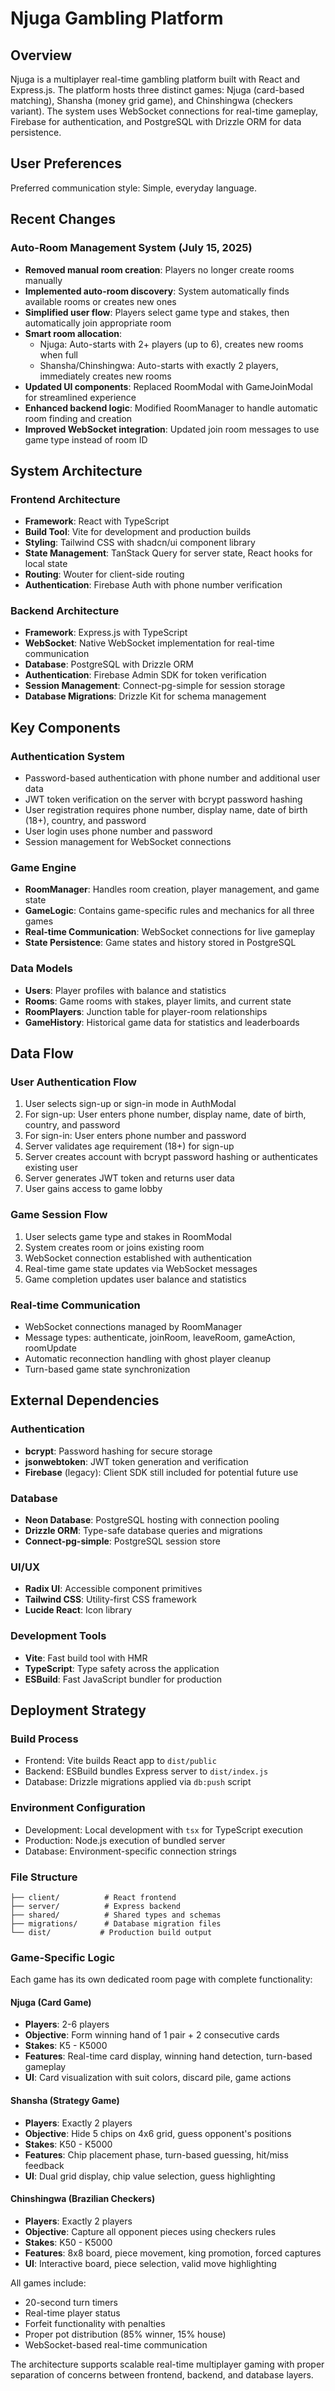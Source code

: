 # Njuga Gambling Platform

## Overview

Njuga is a multiplayer real-time gambling platform built with React and Express.js. The platform hosts three distinct games: Njuga (card-based matching), Shansha (money grid game), and Chinshingwa (checkers variant). The system uses WebSocket connections for real-time gameplay, Firebase for authentication, and PostgreSQL with Drizzle ORM for data persistence.

## User Preferences

Preferred communication style: Simple, everyday language.

## Recent Changes

### Auto-Room Management System (July 15, 2025)
- **Removed manual room creation**: Players no longer create rooms manually
- **Implemented auto-room discovery**: System automatically finds available rooms or creates new ones
- **Simplified user flow**: Players select game type and stakes, then automatically join appropriate room
- **Smart room allocation**: 
  - Njuga: Auto-starts with 2+ players (up to 6), creates new rooms when full
  - Shansha/Chinshingwa: Auto-starts with exactly 2 players, immediately creates new rooms
- **Updated UI components**: Replaced RoomModal with GameJoinModal for streamlined experience
- **Enhanced backend logic**: Modified RoomManager to handle automatic room finding and creation
- **Improved WebSocket integration**: Updated join room messages to use game type instead of room ID

## System Architecture

### Frontend Architecture
- **Framework**: React with TypeScript
- **Build Tool**: Vite for development and production builds
- **Styling**: Tailwind CSS with shadcn/ui component library
- **State Management**: TanStack Query for server state, React hooks for local state
- **Routing**: Wouter for client-side routing
- **Authentication**: Firebase Auth with phone number verification

### Backend Architecture
- **Framework**: Express.js with TypeScript
- **WebSocket**: Native WebSocket implementation for real-time communication
- **Database**: PostgreSQL with Drizzle ORM
- **Authentication**: Firebase Admin SDK for token verification
- **Session Management**: Connect-pg-simple for session storage
- **Database Migrations**: Drizzle Kit for schema management

## Key Components

### Authentication System
- Password-based authentication with phone number and additional user data
- JWT token verification on the server with bcrypt password hashing
- User registration requires phone number, display name, date of birth (18+), country, and password
- User login uses phone number and password
- Session management for WebSocket connections

### Game Engine
- **RoomManager**: Handles room creation, player management, and game state
- **GameLogic**: Contains game-specific rules and mechanics for all three games
- **Real-time Communication**: WebSocket connections for live gameplay
- **State Persistence**: Game states and history stored in PostgreSQL

### Data Models
- **Users**: Player profiles with balance and statistics
- **Rooms**: Game rooms with stakes, player limits, and current state
- **RoomPlayers**: Junction table for player-room relationships
- **GameHistory**: Historical game data for statistics and leaderboards

## Data Flow

### User Authentication Flow
1. User selects sign-up or sign-in mode in AuthModal
2. For sign-up: User enters phone number, display name, date of birth, country, and password
3. For sign-in: User enters phone number and password
4. Server validates age requirement (18+) for sign-up
5. Server creates account with bcrypt password hashing or authenticates existing user
6. Server generates JWT token and returns user data
7. User gains access to game lobby

### Game Session Flow
1. User selects game type and stakes in RoomModal
2. System creates room or joins existing room
3. WebSocket connection established with authentication
4. Real-time game state updates via WebSocket messages
5. Game completion updates user balance and statistics

### Real-time Communication
- WebSocket connections managed by RoomManager
- Message types: authenticate, joinRoom, leaveRoom, gameAction, roomUpdate
- Automatic reconnection handling with ghost player cleanup
- Turn-based game state synchronization

## External Dependencies

### Authentication
- **bcrypt**: Password hashing for secure storage
- **jsonwebtoken**: JWT token generation and verification
- **Firebase** (legacy): Client SDK still included for potential future use

### Database
- **Neon Database**: PostgreSQL hosting with connection pooling
- **Drizzle ORM**: Type-safe database queries and migrations
- **Connect-pg-simple**: PostgreSQL session store

### UI/UX
- **Radix UI**: Accessible component primitives
- **Tailwind CSS**: Utility-first CSS framework
- **Lucide React**: Icon library

### Development Tools
- **Vite**: Fast build tool with HMR
- **TypeScript**: Type safety across the application
- **ESBuild**: Fast JavaScript bundler for production

## Deployment Strategy

### Build Process
- Frontend: Vite builds React app to `dist/public`
- Backend: ESBuild bundles Express server to `dist/index.js`
- Database: Drizzle migrations applied via `db:push` script

### Environment Configuration
- Development: Local development with `tsx` for TypeScript execution
- Production: Node.js execution of bundled server
- Database: Environment-specific connection strings

### File Structure
```
├── client/          # React frontend
├── server/          # Express backend
├── shared/          # Shared types and schemas
├── migrations/      # Database migration files
└── dist/           # Production build output
```

### Game-Specific Logic
Each game has its own dedicated room page with complete functionality:

#### Njuga (Card Game)
- **Players**: 2-6 players
- **Objective**: Form winning hand of 1 pair + 2 consecutive cards
- **Stakes**: K5 - K5000
- **Features**: Real-time card display, winning hand detection, turn-based gameplay
- **UI**: Card visualization with suit colors, discard pile, game actions

#### Shansha (Strategy Game)
- **Players**: Exactly 2 players
- **Objective**: Hide 5 chips on 4x6 grid, guess opponent's positions
- **Stakes**: K50 - K5000
- **Features**: Chip placement phase, turn-based guessing, hit/miss feedback
- **UI**: Dual grid display, chip value selection, guess highlighting

#### Chinshingwa (Brazilian Checkers)
- **Players**: Exactly 2 players
- **Objective**: Capture all opponent pieces using checkers rules
- **Stakes**: K50 - K5000
- **Features**: 8x8 board, piece movement, king promotion, forced captures
- **UI**: Interactive board, piece selection, valid move highlighting

All games include:
- 20-second turn timers
- Real-time player status
- Forfeit functionality with penalties
- Proper pot distribution (85% winner, 15% house)
- WebSocket-based real-time communication

The architecture supports scalable real-time multiplayer gaming with proper separation of concerns between frontend, backend, and database layers.